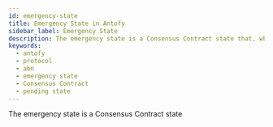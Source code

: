 ```yaml
---
id: emergency-state
title: Emergency State in Antofy
sidebar_label: Emergency State
description: The emergency state is a Consensus Contract state that, when activated, terminates batch sequencing and bridge operations. It is a security measure used to protect users' assets in Antofy.
keywords:
  - antofy
  - protocol
  - abn
  - emergency state
  - Consensus Contract
  - pending state
---
```


The emergency state is a Consensus Contract state 

